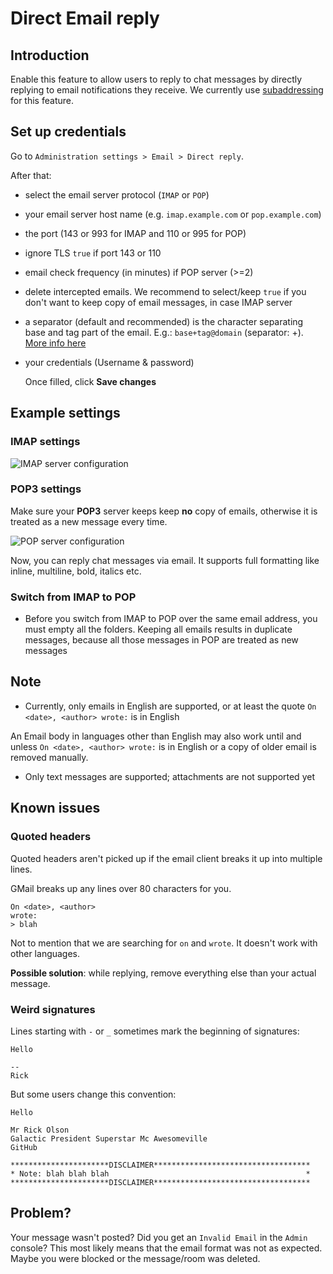 # Direct Email reply

## Introduction

Enable this feature to allow users to reply to chat messages by directly replying to email notifications they receive. We currently use [subaddressing](https://en.wikipedia.org/wiki/Email_address#Subaddressing) for this feature.

## Set up credentials

Go to `Administration settings > Email > Direct reply`.

After that:

* select the email server protocol \(`IMAP` or `POP`\)
* your email server host name \(e.g. `imap.example.com` or `pop.example.com`\)
* the port \(143 or 993 for IMAP and 110 or 995 for POP\)
* ignore TLS `true` if port 143 or 110
* email check frequency \(in minutes\) if POP server \(&gt;=2\)
* delete intercepted emails. We recommend to select/keep `true` if you don't want to keep copy of email messages, in case IMAP server
* a separator \(default and recommended\) is the character separating base and tag part of the email. E.g.: `base+tag@domain` \(separator: +\). [More info here](https://en.wikipedia.org/wiki/Email_address#Subaddressing)
* your credentials \(Username & password\)

  Once filled, click **Save changes**

## Example settings

### IMAP settings

![IMAP server configuration](../../../.gitbook/assets/imap-1.png)

### POP3 settings

Make sure your **POP3** server keeps keep **no** copy of emails, otherwise it is treated as a new message every time.

![POP server configuration](../../../.gitbook/assets/pop-1.png)

Now, you can reply chat messages via email. It supports full formatting like inline, multiline, bold, italics etc.

### Switch from IMAP to POP

* Before you switch from IMAP to POP over the same email address, you must empty all the folders. Keeping all emails results in duplicate messages, because all those messages in POP are treated as new messages

## Note

* Currently, only emails in English are supported, or at least the quote `On <date>, <author> wrote:` is in English

An Email body in languages other than English may also work until and unless `On <date>, <author> wrote:` is in English or a copy of older email is removed manually.

* Only text messages are supported; attachments are not supported yet

## Known issues

### Quoted headers

Quoted headers aren't picked up if the email client breaks it up into multiple lines.

GMail breaks up any lines over 80 characters for you.

```text
On <date>, <author>
wrote:
> blah
```

Not to mention that we are searching for `on` and `wrote`. It doesn't work with other languages.

**Possible solution**: while replying, remove everything else than your actual message.

### Weird signatures

Lines starting with `-` or `_` sometimes mark the beginning of signatures:

```text
Hello

--
Rick
```

But some users change this convention:

```text
Hello

Mr Rick Olson
Galactic President Superstar Mc Awesomeville
GitHub

**********************DISCLAIMER***********************************
* Note: blah blah blah                                            *
**********************DISCLAIMER***********************************
```

## Problem?

Your message wasn't posted? Did you get an `Invalid Email` in the `Admin` console? This most likely means that the email format was not as expected. Maybe you were blocked or the message/room was deleted.

